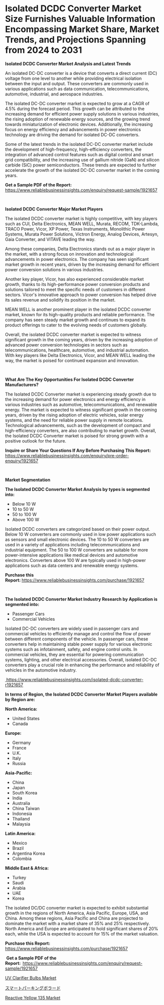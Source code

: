 <p><h1>Isolated DCDC Converter Market Size Furnishes Valuable Information Encompassing Market Share, Market Trends, and Projections Spanning from 2024 to 2031</h1></p><p><strong>Isolated DCDC Converter Market Analysis and Latest Trends</strong></p>
<p><p>An isolated DC-DC converter is a device that converts a direct current (DC) voltage from one level to another while providing electrical isolation between the input and output. These converters are commonly used in various applications such as data communication, telecommunications, automotive, industrial, and aerospace industries.</p><p>The isolated DC-DC converter market is expected to grow at a CAGR of 4.5% during the forecast period. This growth can be attributed to the increasing demand for efficient power supply solutions in various industries, the rising adoption of renewable energy sources, and the growing trend towards miniaturization of electronic devices. Additionally, the increasing focus on energy efficiency and advancements in power electronics technology are driving the demand for isolated DC-DC converters.</p><p>Some of the latest trends in the isolated DC-DC converter market include the development of high-frequency, high-efficiency converters, the integration of advanced control features such as digital control and smart grid compatibility, and the increasing use of gallium nitride (GaN) and silicon carbide (SiC) power semiconductors. These trends are expected to further accelerate the growth of the isolated DC-DC converter market in the coming years.</p></p>
<p><strong>Get a Sample PDF of the Report:&nbsp;</strong> <a href="https://www.reliablebusinessinsights.com/enquiry/request-sample/1921657">https://www.reliablebusinessinsights.com/enquiry/request-sample/1921657</a></p>
<p>&nbsp;</p>
<p><strong>Isolated DCDC Converter Major Market Players</strong></p>
<p><p>The isolated DCDC converter market is highly competitive, with key players such as CUI, Delta Electronics, MEAN WELL, Murata, RECOM, TDK-Lambda, TRACO Power, Vicor, XP Power, Texas Instruments, Monolithic Power Systems, Murata Power Solutions, Victron Energy, Analog Devices, Artesyn, Gaia Converter, and VITAVE leading the way. </p><p>Among these companies, Delta Electronics stands out as a major player in the market, with a strong focus on innovation and technological advancements in power electronics. The company has seen significant market growth in recent years, driven by the increasing demand for efficient power conversion solutions in various industries.</p><p>Another key player, Vicor, has also experienced considerable market growth, thanks to its high-performance power conversion products and solutions tailored to meet the specific needs of customers in different sectors. Vicor's innovative approach to power conversion has helped drive its sales revenue and solidify its position in the market.</p><p>MEAN WELL is another prominent player in the isolated DCDC converter market, known for its high-quality products and reliable performance. The company has seen steady market growth and continues to expand its product offerings to cater to the evolving needs of customers globally.</p><p>Overall, the isolated DCDC converter market is expected to witness significant growth in the coming years, driven by the increasing adoption of advanced power conversion technologies in sectors such as telecommunications, healthcare, automotive, and industrial automation. With key players like Delta Electronics, Vicor, and MEAN WELL leading the way, the market is poised for continued expansion and innovation.</p></p>
<p>&nbsp;</p>
<p><strong>What Are The Key Opportunities For Isolated DCDC Converter Manufacturers?</strong></p>
<p><p>The Isolated DCDC Converter market is experiencing steady growth due to the increasing demand for power electronics and energy efficiency in various industries such as automotive, telecommunications, and renewable energy. The market is expected to witness significant growth in the coming years, driven by the rising adoption of electric vehicles, solar energy systems, and the need for reliable power supply in remote locations. Technological advancements, such as the development of compact and high-efficiency converters, are also contributing to market growth. Overall, the Isolated DCDC Converter market is poised for strong growth with a positive outlook for the future.</p></p>
<p><strong>Inquire or Share Your Questions If Any Before Purchasing This Report:</strong> <a href="https://www.reliablebusinessinsights.com/enquiry/pre-order-enquiry/1921657">https://www.reliablebusinessinsights.com/enquiry/pre-order-enquiry/1921657</a></p>
<p>&nbsp;</p>
<p><strong>Market Segmentation</strong></p>
<p><strong>The Isolated DCDC Converter Market Analysis by types is segmented into:</strong></p>
<p><ul><li>Below 10 W</li><li>10 to 50 W</li><li>50 to 100 W</li><li>Above 100 W</li></ul></p>
<p><p>Isolated DCDC converters are categorized based on their power output. Below 10 W converters are commonly used in low power applications such as sensors and small electronic devices. The 10 to 50 W converters are used in a variety of applications including telecommunications and industrial equipment. The 50 to 100 W converters are suitable for more power-intensive applications like medical devices and automotive electronics. Converters above 100 W are typically used in high-power applications such as data centers and renewable energy systems.</p></p>
<p><strong>Purchase this Report:&nbsp;</strong><a href="https://www.reliablebusinessinsights.com/purchase/1921657">https://www.reliablebusinessinsights.com/purchase/1921657</a></p>
<p>&nbsp;</p>
<p><strong>The Isolated DCDC Converter Market Industry Research by Application is segmented into:</strong></p>
<p><ul><li>Passenger Cars</li><li>Commercial Vehicles</li></ul></p>
<p><p>Isolated DC-DC converters are widely used in passenger cars and commercial vehicles to efficiently manage and control the flow of power between different components of the vehicle. In passenger cars, these converters help in maintaining stable power supply for various electronic systems such as infotainment, safety, and engine control units. In commercial vehicles, they are essential for powering communication systems, lighting, and other electrical accessories. Overall, isolated DC-DC converters play a crucial role in enhancing the performance and reliability of vehicles in the automotive industry.</p></p>
<p><a href="https://www.reliablebusinessinsights.com/isolated-dcdc-converter-r1921657">&nbsp;https://www.reliablebusinessinsights.com/isolated-dcdc-converter-r1921657</a></p>
<p><strong>In terms of Region, the Isolated DCDC Converter Market Players available by Region are:</strong></p>
<p>
    <p> <strong> North America: </strong>
        <ul>
            <li>United States</li>
            <li>Canada</li>
        </ul>
        </p> 
    <p> <strong> Europe: </strong>
        <ul>
            <li>Germany</li>
            <li>France</li>
            <li>U.K.</li>
            <li>Italy</li>
            <li>Russia</li>
        </ul>
        </p> 
    <p> <strong> Asia-Pacific: </strong>
        <ul>
            <li>China</li>
            <li>Japan</li>
            <li>South Korea</li>
            <li>India</li>
            <li>Australia</li>
            <li>China Taiwan</li>
            <li>Indonesia</li>
            <li>Thailand</li>
            <li>Malaysia</li>
        </ul>
        </p> 
    <p> <strong> Latin America: </strong>
        <ul>
            <li>Mexico</li>
            <li>Brazil</li>
            <li>Argentina Korea</li>
            <li>Colombia</li>
        </ul>
        </p> 
    <p> <strong> Middle East & Africa: </strong>
        <ul>
            <li>Turkey</li>
            <li>Saudi</li>
            <li>Arabia</li>
            <li>UAE</li>
            <li>Korea</li>
        </ul>
    </p>
    </p>
<p><p>The isolated DC/DC converter market is expected to exhibit substantial growth in the regions of North America, Asia Pacific, Europe, USA, and China. Among these regions, Asia Pacific and China are projected to dominate the market with a market share of 35% and 25% respectively. North America and Europe are anticipated to hold significant shares of 20% each, while the USA is expected to account for 15% of the market valuation. </p></p>
<p><strong>Purchase this Report: </strong><a href="https://www.reliablebusinessinsights.com/purchase/1921657">https://www.reliablebusinessinsights.com/purchase/1921657</a></p>
<p>&nbsp;<strong>Get a Sample PDF of the Report:&nbsp;&nbsp;</strong><a href="https://www.reliablebusinessinsights.com/enquiry/request-sample/1921657">https://www.reliablebusinessinsights.com/enquiry/request-sample/1921657</a></p>
<p><strong></strong></p>
<p><p><a href="https://view.publitas.com/reportprime-1/uv-clarifier-bulbs-market-share-size-trends-industry-analysis-report-by-application-online-large-supermarket-specialty-store-others-by-type-less-than-20-w-20-40-w-more-than-40-w-and-forecast-2024-2031/">UV Clarifier Bulbs Market</a></p><p><a href="https://medium.com/@estasprer20231/2024%E5%B9%B4%E3%81%8B%E3%82%892031%E5%B9%B4%E3%81%BE%E3%81%A7%E3%81%AE%E6%9C%9F%E9%96%93%E3%81%AB%E4%BA%88%E6%B8%AC%E3%81%95%E3%82%8C%E3%82%8B%E6%80%A5%E9%80%9F%E3%81%AA%E6%88%90%E9%95%B7%E7%8E%87-%E3%82%92%E6%8C%81%E3%81%A4-%E3%82%B0%E3%83%AD%E3%83%BC%E3%83%90%E3%83%AB%E3%82%B9%E3%83%9E%E3%83%BC%E3%83%88%E3%83%91%E3%83%BC%E3%82%AD%E3%83%B3%E3%82%B0%E3%83%9C%E3%83%A9%E3%83%BC%E3%83%89%E5%B8%82%E5%A0%B4%E3%81%AE%E7%AF%84%E5%9B%B2%E3%81%AB%E3%81%A4%E3%81%84%E3%81%A6%E3%81%AE%E8%A9%B3%E7%B4%B0%E3%81%AA%E5%88%86%E6%9E%90-6418b271fbeb">スマートパーキングボラード</a></p><p><a href="https://github.com/riwar777/Market-Research-Report-List-1/blob/main/reactive-yellow-135-market.md">Reactive Yellow 135 Market</a></p></p>